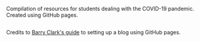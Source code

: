 Compilation of resources for students dealing with the COVID-19 pandemic. Created using GitHub pages.

## 
Credits to [Barry Clark's guide](https://www.smashingmagazine.com/2014/08/build-blog-jekyll-github-pages/) to setting up a blog using GitHub pages.
